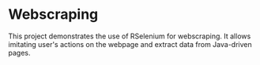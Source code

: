 # Webscraping

This project demonstrates the use of RSelenium for webscraping. It allows imitating user's actions on the webpage and extract data from Java-driven pages.